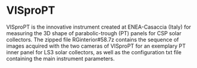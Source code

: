 # VISproPT
VISproPT is the innovative instrument created at ENEA-Casaccia (Italy) for measuring the 3D shape of parabolic-trough (PT) panels for CSP solar collectors.
The zipped file RGinterior#58.7z contains the sequence of images acquired with the two cameras of VISproPT for an exemplary PT inner panel for LS3 solar collectors, as well as the configuration txt file containing the main instrument parameters. 
